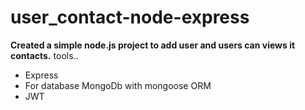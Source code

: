 # user_contact-node-express

<strong>Created a simple node.js project to add user and users can views it contacts.</strong>
tools..
<ul>
  <li>Express</li>
  <li>For database MongoDb with mongoose ORM</li>
  <li>JWT</li>
  
</ul>

